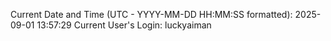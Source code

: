 Current Date and Time (UTC - YYYY-MM-DD HH:MM:SS formatted): 2025-09-01 13:57:29
Current User's Login: luckyaiman
